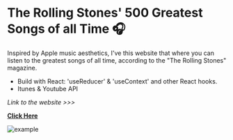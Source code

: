 # The Rolling Stones' 500 Greatest Songs of all Time 🎧

Inspired by Apple music aesthetics, I've this website that where you can listen to the
greatest songs of all time, according to the "The Rolling Stones" magazine.

- Build with React: 'useReducer' & 'useContext' and other React hooks.
- Itunes & Youtube API

_Link to the website >>>_

**[Click Here](https://best-500-songs.herokuapp.com/)**

![example](/example.gif)
